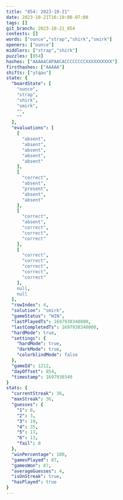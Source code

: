 ```yaml
---
title: "854: 2023-10-21"
date: 2023-10-21T16:19:00-07:00
tags: []
git_branch: 2023-10-21_854
contests: []
words: ["ounce","strap","shirk","smirk"]
openers: ["ounce"]
middlers: ["strap","shirk"]
puzzles: [854]
hashes: ["AAAAACAPAACACCCCCCCCXXXXXXXXXX"]
firsthashes: ["AAAAA"]
shifts: ["ytqau"]
state: {
  "boardState": [
    "ounce",
    "strap",
    "shirk",
    "smirk",
    "",
    ""
  ],
  "evaluations": [
    [
      "absent",
      "absent",
      "absent",
      "absent",
      "absent"
    ],
    [
      "correct",
      "absent",
      "present",
      "absent",
      "absent"
    ],
    [
      "correct",
      "absent",
      "correct",
      "correct",
      "correct"
    ],
    [
      "correct",
      "correct",
      "correct",
      "correct",
      "correct"
    ],
    null,
    null
  ],
  "rowIndex": 4,
  "solution": "smirk",
  "gameStatus": "WIN",
  "lastPlayedTs": 1697930340000,
  "lastCompletedTs": 1697930340000,
  "hardMode": true,
  "settings": {
    "hardMode": true,
    "darkMode": true,
    "colorblindMode": false
  },
  "gameId": 1212,
  "dayOffset": 854,
  "timestamp": 1697930340
}
stats: {
  "currentStreak": 36,
  "maxStreak": 36,
  "guesses": {
    "1": 0,
    "2": 3,
    "3": 19,
    "4": 35,
    "5": 17,
    "6": 13,
    "fail": 0
  },
  "winPercentage": 100,
  "gamesPlayed": 87,
  "gamesWon": 87,
  "averageGuesses": 4,
  "isOnStreak": true,
  "hasPlayed": true
}
---
```

<!-- more -->
